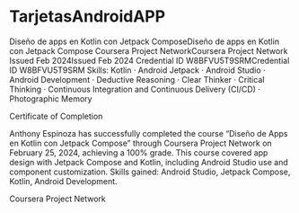 # TarjetasAndroidAPP

Diseño de apps en Kotlin con Jetpack ComposeDiseño de apps en Kotlin con Jetpack Compose
Coursera Project NetworkCoursera Project Network
Issued Feb 2024Issued Feb 2024
Credential ID W8BFVU5T9SRMCredential ID W8BFVU5T9SRM
Skills: Kotlin · Android Jetpack · Android Studio · Android Development · Deductive Reasoning · Clear Thinker · Critical Thinking · Continuous Integration and Continuous Delivery (CI/CD) · Photographic Memory

Certificate of Completion

Anthony Espinoza has successfully completed the course “Diseño de Apps en Kotlin con Jetpack Compose” through Coursera Project Network on February 25, 2024, achieving a 100% grade. This course covered app design with Jetpack Compose and Kotlin, including Android Studio use and component customization. Skills gained: Android Studio, Jetpack Compose, Kotlin, Android Development.

Coursera Project Network
